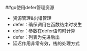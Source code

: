 ##go使用defer管理资源
* 资源管理&出错管理
* defer：确保调用在函数结束时发生
* defer：参数在defer语句时计算
* defer：列表为先进后出
* 延迟作用非常有效，栈的处理方式